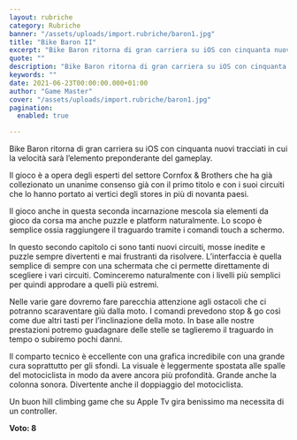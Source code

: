 ```yaml
---
layout: rubriche
category: Rubriche
banner: "/assets/uploads/import.rubriche/baron1.jpg"
title: "Bike Baron II"
excerpt: "Bike Baron ritorna di gran carriera su iOS con cinquanta nuovi tracciati in cui la velocità sarà l’elemento preponderante del gameplay. Il gioco è a opera degli esperti del settore Cornfox & Brothers che ha già collezionato un unanime consenso già con il primo titolo e con i suoi circuiti che lo hanno portato ai [&hellip"
quote: ""
description: "Bike Baron ritorna di gran carriera su iOS con cinquanta nuovi tracciati in cui la velocità sarà l’elemento preponderante del gameplay. Il gioco è a opera degli esperti del settore Cornfox & Brothers che ha già collezionato un unanime consenso già con il primo titolo e con i suoi circuiti che lo hanno portato ai [&hellip"
keywords: ""
date: 2021-06-23T00:00:00.000+01:00
author: "Game Master"
cover: "/assets/uploads/import.rubriche/baron1.jpg"
pagination:
  enabled: true

---
```


Bike Baron ritorna di gran carriera su iOS con cinquanta nuovi tracciati in cui la velocità sarà l’elemento preponderante del gameplay.

Il gioco è a opera degli esperti del settore Cornfox & Brothers che ha già collezionato un unanime consenso già con il primo titolo e con i suoi circuiti che lo hanno portato ai vertici degli stores in più di novanta paesi.

Il gioco anche in questa seconda incarnazione mescola sia elementi da gioco da corsa ma anche puzzle e platform naturalmente. Lo scopo è semplice ossia raggiungere il traguardo tramite i comandi touch a schermo.

In questo secondo capitolo ci sono tanti nuovi circuiti, mosse inedite e puzzle sempre divertenti e mai frustranti da risolvere. L’interfaccia è quella semplice di sempre con una schermata che ci permette direttamente di scegliere i vari circuiti. Cominceremo naturalmente con i livelli più semplici per quindi approdare a quelli più estremi.

Nelle varie gare dovremo fare parecchia attenzione agli ostacoli che ci potranno scaraventare giù dalla moto. I comandi prevedono stop & go così come due altri tasti per l’inclinazione della moto. In base alle nostre prestazioni potremo guadagnare delle stelle se taglieremo il traguardo in tempo o subiremo pochi danni.

Il comparto tecnico è eccellente con una grafica incredibile con una grande cura soprattutto per gli sfondi. La visuale è leggermente spostata alle spalle del motociclista in modo da avere ancora più profondità. Grande anche la colonna sonora. Divertente anche il doppiaggio del motociclista.

Un buon hill climbing game che su Apple Tv gira benissimo ma necessita di un controller.

**Voto: 8**
